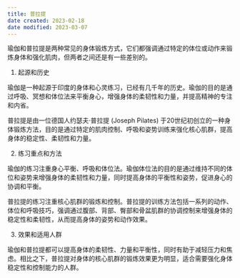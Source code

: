```yaml
---
title: 普拉提
date created: 2023-02-18
date modified: 2023-03-07
---
```


瑜伽和普拉提是两种常见的身体锻炼方式，它们都强调通过特定的体位或动作来锻炼身体和强化肌肉，但两者之间还是有一些差别的。

1. 起源和历史

瑜伽是一种起源于印度的身体和心灵练习，已经有几千年的历史。瑜伽的目的是通过呼吸、冥想和体位法来平衡身心，增强身体的柔韧性和力量，并提高精神的专注和内省。

普拉提是由一位德国人约瑟夫·普拉提 (Joseph Pilates) 于20世纪初创立的一种身体锻炼方法，目的是通过特定的肌肉控制、呼吸和姿势训练来强化核心肌群，提高身体的稳定性、柔韧性和力量。

2. 练习重点和方法

瑜伽的练习注重身心平衡、呼吸和体位法。瑜伽体位法的目的是通过维持不同的体位和姿势来增强身体的柔韧性和力量，同时提高身体的平衡性和姿势，促进身心的协调和平衡。

普拉提的练习注重核心肌群的锻炼和控制。普拉提的训练方法包括一系列的动作、体位和呼吸技巧，强调通过腹部、背部、臀部和骨盆肌群的协调控制来增强身体的稳定性和柔韧性，从而提高身体的姿势和动作效果。

3. 效果和适用人群

瑜伽和普拉提都可以提高身体的柔韧性、力量和平衡性，同时有助于减轻压力和焦虑。相比之下，普拉提对身体的核心肌群的锻炼效果更为明显，适合需要强化身体稳定性和控制能力的人群。
